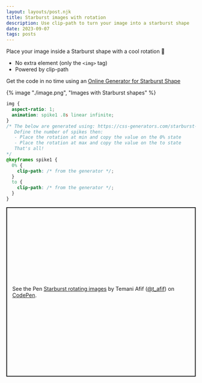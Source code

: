 ```yaml
---
layout: layouts/post.njk
title: Starburst images with rotation
description: Use clip-path to turn your image into a starburst shape
date: 2023-09-07
tags: posts
---
```


Place your image inside a Starburst shape with a cool rotation 🤩
* No extra element (only the `<img>` tag)
* Powered by clip-path

Get the code in no time using an [Online Generator for Starburst Shape](https://css-generators.com/starburst-shape/)


{% image "./image.png", "Images with Starburst shapes" %}

```css
img {
  aspect-ratio: 1;
  animation: spike1 .8s linear infinite;
}
/* The below are generated using: https://css-generators.com/starburst-shape/
   Define the number of spikes then: 
   - Place the rotation at min and copy the value on the 0% state
   - Place the rotation at max and copy the value on the to state
   That's all!
*/
@keyframes spike1 {
  0% {
    clip-path: /* from the generator */;
  }
  to {
    clip-path: /* from the generator */;
  }
}
```

<p class="codepen" data-height="450" data-default-tab="result" data-slug-hash="dywNWJp" data-preview="true" data-user="t_afif" style="height: 450px; box-sizing: border-box; display: flex; align-items: center; justify-content: center; border: 2px solid; margin: 1em 0; padding: 1em;">
  <span>See the Pen <a href="https://codepen.io/t_afif/pen/dywNWJp">
  Starburst rotating images</a> by Temani Afif (<a href="https://codepen.io/t_afif">@t_afif</a>)
  on <a href="https://codepen.io">CodePen</a>.</span>
</p>
<script async src="https://cpwebassets.codepen.io/assets/embed/ei.js"></script>